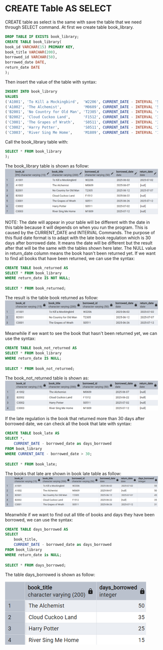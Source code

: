 # CREATE Table AS SELECT

CREATE table as select is the same with save the table that we need through SELECT command. At first we create table book_library. 

```sql
DROP TABLE IF EXISTS book_library;
CREATE TABLE book_library(
book_id VARCHAR(15) PRIMARY KEY,
book_title VARCHAR(200),
borrowed_id VARCHAR(50),
borrowed_date DATE,
return_date DATE
);
```
Then insert the value of the table with syntax:
```sql
INSERT INTO book_library
VALUES 
('A1001', 'To Kill a Mockingbird',  'W2206', CURRENT_DATE - INTERVAL '55 days', CURRENT_DATE - INTERVAL '25 days'),
('A1002', 'The Alchemist',          'M0609', CURRENT_DATE - INTERVAL '50 days', NULL),
('B2001', 'No Country for Old Man', 'T2305', CURRENT_DATE - INTERVAL '45 days', CURRENT_DATE - INTERVAL '20 days'),
('B2002', 'Cloud Cuckoo Land',      'F1512', CURRENT_DATE - INTERVAL '35 days', NULL),
('C3001', 'The Grapes of Wrath',    'S0511', CURRENT_DATE - INTERVAL '31 days', CURRENT_DATE - INTERVAL '15 days'),
('C3002', 'Harry Potter',           'S0511', CURRENT_DATE - INTERVAL '25 days', NULL),
('C3003', 'River Sing Me Home',     'M1809', CURRENT_DATE - INTERVAL '15 days', NULL);
```
Call the book_library table with:

```sql
SELECT * FROM book_library
);
```
The book_library table is shown as follow:
![Library_project](https://github.com/imdwipayana/PostgreSQL/blob/main/Practice/Create%20Table%20as%20SELECT/image/book_library.png)


NOTE: The date will appear in your table will be different with the date in this table because it will depends on when you run the program. This is caused by the CURRENT_DATE and INTERVAL Commands. The purpose of this fluid date format is to adapt with the late book regulation which is 30 days after borrowed date. It means the date will be different but the result after that will be the same with the tables shown here later. The NULL value in return_date column means the book hasn't been returned yet. If we want to find all books that have been returned, we can use the syntax:

```sql
CREATE TABLE book_returned AS
SELECT * FROM book_library
WHERE return_date IS NOT NULL;

SELECT * FROM book_returned;
```
The result is the table book returned as follow:
![Library_project](https://github.com/imdwipayana/PostgreSQL/blob/main/Practice/Create%20Table%20as%20SELECT/image/book_returned.png)

Meanwhile if we want to see the book that hasn't been returned yet, we can use the syntax:
```sql
CREATE TABLE book_not_returned AS
SELECT * FROM book_library
WHERE return_date IS NULL;

SELECT * FROM book_not_returned;
```
The book_not_returned table is shown as:
![Library_project](https://github.com/imdwipayana/PostgreSQL/blob/main/Practice/Create%20Table%20as%20SELECT/image/book_not_returned.png)

If the late regulation is the book that returned more than 30 days after borrowed date, we can check all the book that late with syntax:
```sql
CREATE TABLE book_late AS
SELECT *,
	CURRENT_DATE - borrowed_date as days_borrowed
FROM book_library
WHERE CURRENT_DATE - borrowed_date > 30;

SELECT * FROM book_late;
```
The books that late are shown in book late table as follow:
![Library_project](https://github.com/imdwipayana/PostgreSQL/blob/main/Practice/Create%20Table%20as%20SELECT/image/book_late.png)

Meanwhile if we want to find out all title of books and days they have been borrowed, we can use the syntax:
```sql
CREATE TABLE days_borrowed AS
SELECT 
	book_title,
	CURRENT_DATE - borrowed_date as days_borrowed
FROM book_library
WHERE return_date is NULL;

SELECT * FROM days_borrowed;
```
The table days_borrowed is shown as follow:


![Library_project](https://github.com/imdwipayana/PostgreSQL/blob/main/Practice/Create%20Table%20as%20SELECT/image/days_borrowed.png)
